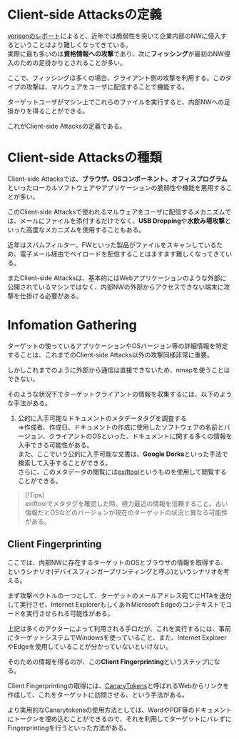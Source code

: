 # Client-side Attacksの定義
[verisonのレポート](https://www.verizon.com/business/resources/reports/2022/dbir/2022-data-breach-investigations-report-dbir.pdf)によると、近年では脆弱性を突いて企業内部のNWに侵入するということはより難しくなってきている。  
実際に最も多いのは**資格情報への攻撃**であり、次に**フィッシング**が最初のNW侵入のための足掛かりとされることが多い。  
  
ここで、フィッシングは多くの場合、クライアント側の攻撃を利用する。このタイプの攻撃は、マルウェアをユーザに配信することで機能する。  
  
ターゲットユーザがマシン上でこれらのファイルを実行すると、内部NWへの足掛かりを得ることができる。  
  
これがClient-side Attacksの定義である。  
  
# Client-side Attacksの種類

Client-side Attacksでは、**ブラウザ、OSコンポーネント、オフィスプログラム**といったローカルソフトウェアやアプリケーションの脆弱性や機能を悪用することが多い。  
  
このClient-side Attacksで使われるマルウェアをユーザに配信するメカニズムでは、メールにファイルを添付するだけでなく、**USB Dropping**や**水飲み場攻撃**といった高度なメカニズムを使用することもある。  
  
近年はスパムフィルター、FWといった製品がファイルをスキャンしているため、電子メール経由でペイロードを配信することはますます難しくなってきている。
  
またClient-side Attacksは、基本的にはWebアプリケーションのような外部に公開されているマシンではなく、内部NWの外部からアクセスできない端末に攻撃を仕掛ける必要がある。

# Infomation Gathering
ターゲットの使っているアプリケーションやOSバージョン等の詳細情報を特定することは、これまでのClient-side Attacks以外の攻撃同様非常に重要。  
  
しかしこれまでのように外部から通信は直接できないため、nmapを使うことはできない。  
 
そのような状況下でターゲットクライアントの情報を収集するには、以下のような手法がある。  
1. 公的に入手可能なドキュメントのメタデータタグを調査する  
=>作成者、作成日、ドキュメントの作成に使用したソフトウェアの名前とバージョン、クライアントのOSといった、ドキュメントに関する多くの情報を入手できる可能性がある。  
また、ここでいう公的に入手可能な文書は、**Google Dorks**といった手法で検索して入手することができる。  
さらに、このメタデータの閲覧には[exiftool](OSCP-Cheat-Sheet\Tools\exiftool.md)というものを使用して閲覧することができる。  

> [!Tips]  
> exiftoolでメタタグを確認した時、極力最近の情報を信頼すること。古い情報だとOSなどのバージョンが現在のターゲットの状況と異なる可能性がある。  

## Client Fingerprinting
ここでは、内部NWに存在するターゲットのOSとブラウザの情報を取得する、というシナリオ(デバイスフィンガープリンティングと呼ぶ)というシナリオを考える。  
  
まず攻撃ベクトルの一つとして、ターゲットのメールアドレス宛てにHTAを送付して実行させ、Internet ExplorerもしくあｈMicrosoft Edgeのコンテキストでコードを実行させられる可能性がある。  
  
上記は多くのアクターによって利用される手口だが、これを実行するには、事前にターゲットシステムでWindowsを使っていること、また、Internet ExplorerやEdgeを使用していることが分かっていないといけない。  
  
そのための情報を得るのが、この**Client Fingerprinting**というステップになる。  
  
Client Fingerprintingの取得には、[CanaryTokens](https://canarytokens.org/generate)と呼ばれるWebからリンクを作成して、これをターゲットに訪問させる、という手法がある。  
  
より実用的なCanarytokensの使用方法としては、WordやPDF等のドキュメントにトークンを埋め込むことができるので、それを利用してターゲットにバレずにFingerprintingを行うといった方法がある。
